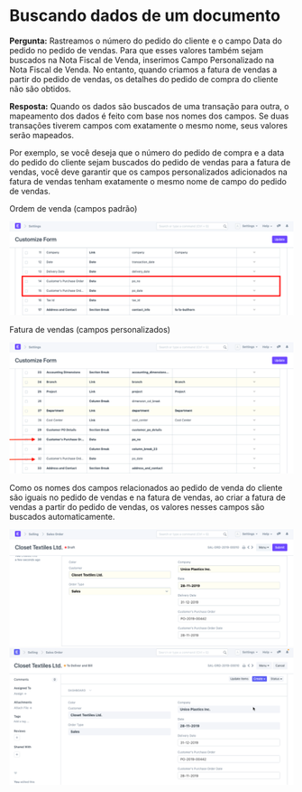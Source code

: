 # Buscando dados de um documento



**Pergunta:** Rastreamos o número do pedido do cliente e o campo Data do pedido no pedido de vendas. Para que esses valores também sejam buscados na Nota Fiscal de Venda, inserimos Campo Personalizado na Nota Fiscal de Venda. No entanto, quando criamos a fatura de vendas a partir do pedido de vendas, os detalhes do pedido de compra do cliente não são obtidos.


**Resposta:** Quando os dados são buscados de uma transação para outra, o mapeamento dos dados é feito com base nos nomes dos campos. Se duas transações tiverem campos com exatamente o mesmo nome, seus valores serão mapeados.


Por exemplo, se você deseja que o número do pedido de compra e a data do pedido do cliente sejam buscados do pedido de vendas para a fatura de vendas, você deve garantir que os campos personalizados adicionados na fatura de vendas tenham exatamente o mesmo nome de campo do pedido de vendas. 


Ordem de venda (campos padrão)


![Campos padrão no pedido de vendas](/files/customize-fetch-data-1.png)


Fatura de vendas (campos personalizados)


![Campo personalizado na fatura de vendas](/files/customize-fetch-data-2.png)


Como os nomes dos campos relacionados ao pedido de venda do cliente são iguais no pedido de vendas e na fatura de vendas, ao criar a fatura de vendas a partir do pedido de vendas, os valores nesses campos são buscados automaticamente.


![Valores obtidos do pedido de vendas para a fatura de vendas](/files/customize-fetch-data-3.png)
![Valores obtidos do pedido de vendas para a fatura de vendas](/files/customize-fetching-data.gif)




